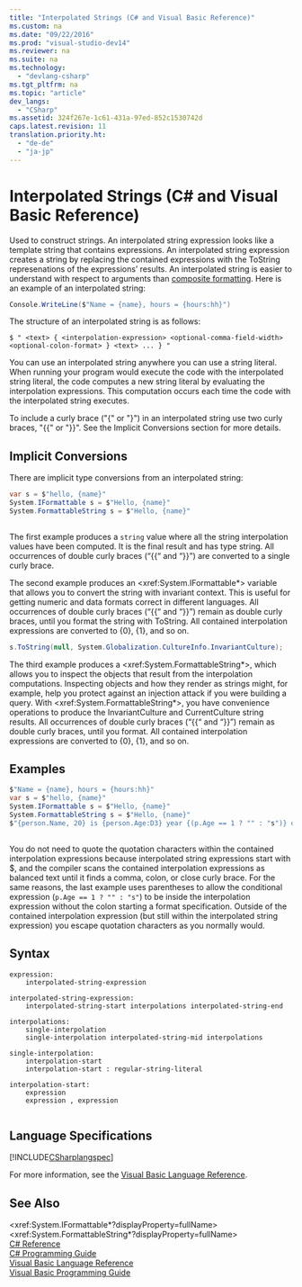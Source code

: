 ```yaml
---
title: "Interpolated Strings (C# and Visual Basic Reference)"
ms.custom: na
ms.date: "09/22/2016"
ms.prod: "visual-studio-dev14"
ms.reviewer: na
ms.suite: na
ms.technology: 
  - "devlang-csharp"
ms.tgt_pltfrm: na
ms.topic: "article"
dev_langs: 
  - "CSharp"
ms.assetid: 324f267e-1c61-431a-97ed-852c1530742d
caps.latest.revision: 11
translation.priority.ht: 
  - "de-de"
  - "ja-jp"
---
```

# Interpolated Strings (C# and Visual Basic Reference)
Used to construct strings.  An interpolated string expression looks like a template string that contains expressions.  An interpolated string expression creates a string by replacing the contained expressions with the ToString represenations of the expressions’ results.  An interpolated string is easier to understand with respect to arguments than [composite formatting](assetId:///87b7d528-73f6-43c6-b71a-f23043039a49).  Here is an example of an interpolated string:  
  
```c#  
Console.WriteLine($"Name = {name}, hours = {hours:hh}")  
```  
  
 The structure of an interpolated string is as follows:  
  
```  
$ " <text> { <interpolation-expression> <optional-comma-field-width> <optional-colon-format> } <text> ... } "  
```  
  
 You can use an interpolated string anywhere you can use a string literal.  When running your program would execute the code with the interpolated string literal, the code computes a new string literal by evaluating the interpolation expressions.  This computation occurs each time the code with the interpolated string executes.  
  
 To include a curly brace ("{" or "}") in an interpolated string use two curly braces, "{{" or "}}".  See the Implicit Conversions section for more details.  
  
## Implicit Conversions  
 There are implicit type conversions from an interpolated string:  
  
```c#  
var s = $"hello, {name}"  
System.IFormattable s = $"Hello, {name}"  
System.FormattableString s = $"Hello, {name}"  
  
```  
  
 The first example produces a `string` value where all the string interpolation values have been computed.  It is the final result and has type string.  All occurrences of double curly braces (“{{“ and “}}”) are converted to a single curly brace.  
  
 The second example produces an \<xref:System.IFormattable*> variable that allows you to convert the string with invariant context.  This is useful for getting numeric and data formats correct in different languages.  All occurrences of double curly braces (“{{“ and “}}”) remain as double curly braces, until you format the string with ToString.  All contained interpolation expressions are converted to {0}, {1}, and so on.  
  
```c#  
s.ToString(null, System.Globalization.CultureInfo.InvariantCulture);  
```  
  
 The third example produces a \<xref:System.FormattableString*>, which allows you to inspect the objects that result from the interpolation computations.  Inspecting objects and how they render as strings might, for example, help you protect against an injection attack if you were building a query.  With \<xref:System.FormattableString*>, you have convenience operations to produce the InvariantCulture and CurrentCulture string results.  All occurrences of double curly braces (“{{“ and “}}”) remain as double curly braces, until you format.  All contained interpolation expressions are converted to {0}, {1}, and so on.  
  
## Examples  
  
```c#  
$"Name = {name}, hours = {hours:hh}"  
var s = $"hello, {name}"  
System.IFormattable s = $"Hello, {name}"  
System.FormattableString s = $"Hello, {name}"  
$"{person.Name, 20} is {person.Age:D3} year {(p.Age == 1 ? "" : "s")} old."  
  
```  
  
 You do not need to quote the quotation characters within the contained interpolation expressions because interpolated string expressions start with $, and the compiler scans the contained interpolation expressions as balanced text until it finds a comma, colon, or close curly brace.  For the same reasons, the last example uses parentheses to allow the conditional expression (`p.Age == 1 ? "" : "s"`) to be inside the interpolation expression without the colon starting a format specification.  Outside of the contained interpolation expression (but still within the interpolated string expression) you escape quotation characters as you normally would.  
  
## Syntax  
  
```  
expression:  
    interpolated-string-expression  
  
interpolated-string-expression:  
    interpolated-string-start interpolations interpolated-string-end  
  
interpolations:  
    single-interpolation  
    single-interpolation interpolated-string-mid interpolations  
  
single-interpolation:  
    interpolation-start  
    interpolation-start : regular-string-literal  
  
interpolation-start:  
    expression  
    expression , expression  
  
```  
  
## Language Specifications  
 [!INCLUDE[CSharplangspec](../vs140/includes/csharplangspec_md.md)]  
  
 For more information, see the [Visual Basic Language Reference](../vs140/visual-basic-language-reference.md).  
  
## See Also  
 \<xref:System.IFormattable*?displayProperty=fullName>   
 \<xref:System.FormattableString*?displayProperty=fullName>   
 [C# Reference](../vs140/csharp-reference.md)   
 [C# Programming Guide](../vs140/csharp-programming-guide.md)   
 [Visual Basic Language Reference](../vs140/visual-basic-language-reference.md)   
 [Visual Basic Programming Guide](../vs140/visual-basic-programming-guide.md)